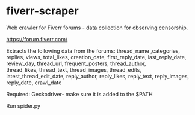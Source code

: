 # fiverr-scraper
Web crawler for Fiverr forums - data collection for observing censorship.

https://forum.fiverr.com/

Extracts the following data from the forums:
thread_name ,categories, replies, views, total_likes, creation_date, first_reply_date, last_reply_date, review_day, thread_url, frequent_posters, thread_author, thread_likes, thread_text, thread_images, thread_edits, latest_thread_edit_date, reply_author, reply_likes, reply_text, reply_images, reply_date, crawl_date

Required: Geckodriver- make sure it is added to the $PATH

Run spider.py

